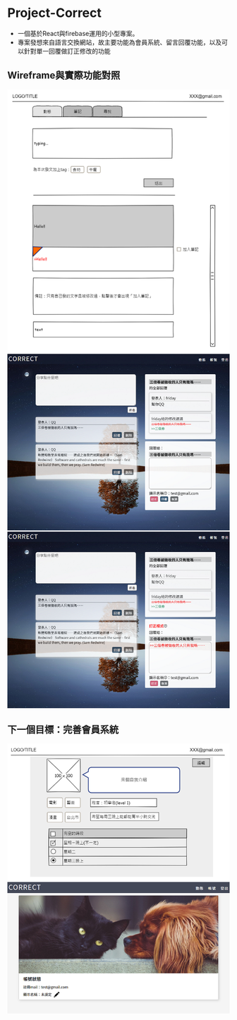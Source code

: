 # Project-Correct

- 一個基於React與firebase運用的小型專案。
- 專案發想來自語言交換網站，故主要功能為會員系統、留言回覆功能，以及可以針對單一回覆做訂正修改的功能

## Wireframe與實際功能對照  

![image](https://github.com/Amber-han3/Project-Correct/blob/master/readmeImg/article.png)  
![image](https://github.com/Amber-han3/Project-Correct/blob/master/readmeImg/Correct01.png)   
![image](https://github.com/Amber-han3/Project-Correct/blob/master/readmeImg/Correct02.png)  

## 下一個目標：完善會員系統  

![image](https://github.com/Amber-han3/Project-Correct/blob/master/readmeImg/profile.png)  
![image](https://github.com/Amber-han3/Project-Correct/blob/master/readmeImg/Correct04.png)  